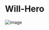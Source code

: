 # Will-Hero

![image](https://user-images.githubusercontent.com/88935135/178291697-ad63e2bf-bf34-487a-91f3-09a9262cd6c2.png)
